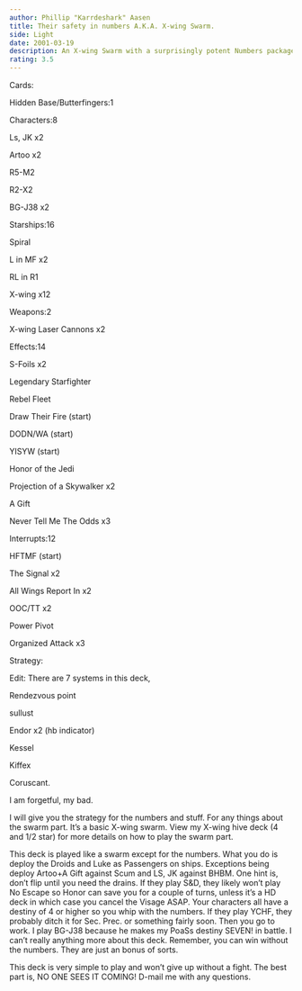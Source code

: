 ```yaml
---
author: Phillip "Karrdeshark" Aasen
title: Their safety in numbers A.K.A. X-wing Swarm.
side: Light
date: 2001-03-19
description: An X-wing Swarm with a surprisingly potent Numbers package.
rating: 3.5
---
```

Cards: 

Hidden Base/Butterfingers:1

Characters:8
Ls, JK x2
Artoo x2
R5-M2
R2-X2
BG-J38 x2

Starships:16
Spiral
L in MF x2
RL in R1
X-wing x12

Weapons:2
X-wing Laser Cannons x2

Effects:14
S-Foils x2
Legendary Starfighter
Rebel Fleet
Draw Their Fire (start)
DODN/WA (start)
YISYW (start)
Honor of the Jedi
Projection of a Skywalker x2
A Gift
Never Tell Me The Odds x3

Interrupts:12
HFTMF (start)
The Signal x2
All Wings Report In x2
OOC/TT x2
Power Pivot
Organized Attack x3


Strategy: 

Edit: There are 7 systems in this deck,
Rendezvous point
sullust
Endor x2 (hb indicator)
Kessel
Kiffex
Coruscant.

I am forgetful, my bad. 


I will give you the strategy for the numbers and stuff.  For any things about the swarm part.  It’s a basic X-wing swarm.  View my X-wing hive deck (4 and 1/2 star) for more details on how to play the swarm part.

This deck is played like a swarm except for the numbers.  What you do is deploy the Droids and Luke as Passengers on ships.  Exceptions being deploy Artoo+A Gift against Scum and LS, JK against BHBM. One hint is, don’t flip until you need the drains. If they play S&D, they likely won’t play No Escape so Honor can save you for a couple of turns, unless it’s a HD deck in which case you cancel the Visage ASAP.  Your characters all have a destiny of 4 or higher so you whip with the numbers.  If they play YCHF, they probably ditch it for Sec. Prec. or something fairly soon.  Then you go to work.  I play BG-J38 because he makes my PoaSs destiny SEVEN! in battle. I can’t really anything more about this deck.   Remember, you can win without the numbers.  They are just an bonus of sorts.

This deck is very simple to play and won’t give up without a fight.  The best part is, NO ONE SEES IT COMING!  D-mail me with any questions.    